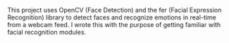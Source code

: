 This project uses OpenCV (Face Detection) and the fer (Facial Expression Recognition) library to detect faces and recognize emotions in real-time from a webcam feed.
I wrote this with the purpose of getting familiar with facial recognition modules.
